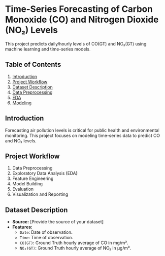 # Time-Series Forecasting of Carbon Monoxide (CO) and Nitrogen Dioxide (NO₂) Levels

This project predicts daily/hourly levels of CO(GT) and NO₂(GT) using machine learning and time-series models.

## Table of Contents
1. [Introduction](#introduction)
2. [Project Workflow](#project-workflow)
3. [Dataset Description](#dataset-description)
4. [Data Preprocessing](#data-preprocessing)
5. [EDA](#eda)
6. [Modeling](#modeling)

## Introduction
Forecasting air pollution levels is critical for public health and environmental monitoring. This project focuses on modeling time-series data to predict CO and NO₂ levels.
## Project Workflow
1. Data Preprocessing
2. Exploratory Data Analysis (EDA)
3. Feature Engineering
4. Model Building
5. Evaluation
6. Visualization and Reporting
## Dataset Description

- **Source:** [Provide the source of your dataset]
- **Features:**
  - `Date`: Date of observation.
  - `Time`: Time of observation.
  - `CO(GT)`: Ground Truth hourly average of CO in mg/m³.
  - `NO₂(GT)`: Ground Truth hourly average of NO₂ in µg/m³.
